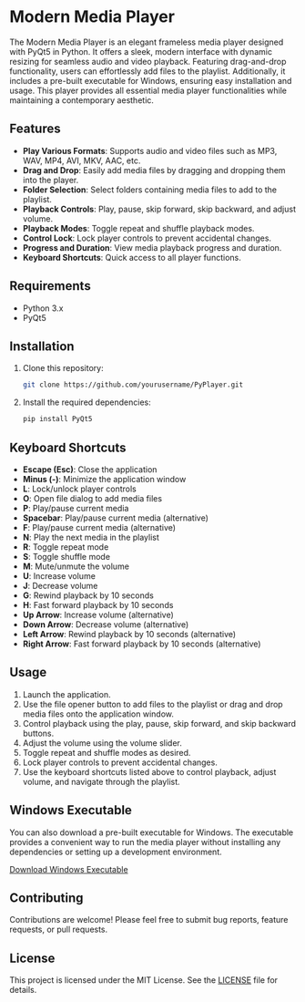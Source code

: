 # Modern Media Player

The Modern Media Player is an elegant frameless media player designed with PyQt5 in Python. It offers a sleek, modern interface with dynamic resizing for seamless audio and video playback. Featuring drag-and-drop functionality, users can effortlessly add files to the playlist. Additionally, it includes a pre-built executable for Windows, ensuring easy installation and usage. This player provides all essential media player functionalities while maintaining a contemporary aesthetic.

## Features

- **Play Various Formats**: Supports audio and video files such as MP3, WAV, MP4, AVI, MKV, AAC, etc.
- **Drag and Drop**: Easily add media files by dragging and dropping them into the player.
- **Folder Selection**: Select folders containing media files to add to the playlist.
- **Playback Controls**: Play, pause, skip forward, skip backward, and adjust volume.
- **Playback Modes**: Toggle repeat and shuffle playback modes.
- **Control Lock**: Lock player controls to prevent accidental changes.
- **Progress and Duration**: View media playback progress and duration.
- **Keyboard Shortcuts**: Quick access to all player functions.

## Requirements

- Python 3.x
- PyQt5

## Installation

1. Clone this repository:
    ```bash
    git clone https://github.com/yourusername/PyPlayer.git
    ```
2. Install the required dependencies:
    ```bash
    pip install PyQt5
    ```

## Keyboard Shortcuts

- **Escape (Esc)**: Close the application
- **Minus (-)**: Minimize the application window
- **L**: Lock/unlock player controls
- **O**: Open file dialog to add media files
- **P**: Play/pause current media
- **Spacebar**: Play/pause current media (alternative)
- **F**: Play/pause current media (alternative)
- **N**: Play the next media in the playlist
- **R**: Toggle repeat mode
- **S**: Toggle shuffle mode
- **M**: Mute/unmute the volume
- **U**: Increase volume
- **J**: Decrease volume
- **G**: Rewind playback by 10 seconds
- **H**: Fast forward playback by 10 seconds
- **Up Arrow**: Increase volume (alternative)
- **Down Arrow**: Decrease volume (alternative)
- **Left Arrow**: Rewind playback by 10 seconds (alternative)
- **Right Arrow**: Fast forward playback by 10 seconds (alternative)

## Usage

1. Launch the application.
2. Use the file opener button to add files to the playlist or drag and drop media files onto the application window.
3. Control playback using the play, pause, skip forward, and skip backward buttons.
4. Adjust the volume using the volume slider.
5. Toggle repeat and shuffle modes as desired.
6. Lock player controls to prevent accidental changes.
7. Use the keyboard shortcuts listed above to control playback, adjust volume, and navigate through the playlist.

## Windows Executable

You can also download a pre-built executable for Windows. The executable provides a convenient way to run the media player without installing any dependencies or setting up a development environment.

[Download Windows Executable](link/to/executable)

## Contributing

Contributions are welcome! Please feel free to submit bug reports, feature requests, or pull requests.

## License

This project is licensed under the MIT License. See the [LICENSE](LICENSE) file for details.
